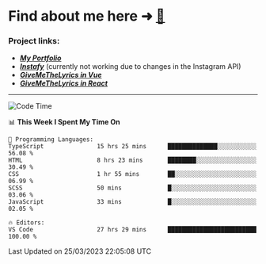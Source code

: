 # Find about me here ➜ [🧑](https://pauabella.dev)

### Project links:
- ***[My Portfolio](https://pauabella.dev)***
- ***[Instafy](https://instafy.me)*** (currently not working due to changes in the Instagram API)
- ***[GiveMeTheLyrics in Vue](https://lyrics.pauabella.dev)***
- ***[GiveMeTheLyrics in React](https://pauabella.dev/GiveMeTheLyrics)***

---
<!--START_SECTION:waka-->
![Code Time](http://img.shields.io/badge/Code%20Time-2%2C032%20hrs%2053%20mins-blue)

📊 **This Week I Spent My Time On** 

```text
💬 Programming Languages: 
TypeScript               15 hrs 25 mins      ██████████████░░░░░░░░░░░   56.08 % 
HTML                     8 hrs 23 mins       ████████░░░░░░░░░░░░░░░░░   30.49 % 
CSS                      1 hr 55 mins        ██░░░░░░░░░░░░░░░░░░░░░░░   06.99 % 
SCSS                     50 mins             █░░░░░░░░░░░░░░░░░░░░░░░░   03.06 % 
JavaScript               33 mins             █░░░░░░░░░░░░░░░░░░░░░░░░   02.05 % 

🔥 Editors: 
VS Code                  27 hrs 29 mins      █████████████████████████   100.00 % 
```


 Last Updated on 25/03/2023 22:05:08 UTC
<!--END_SECTION:waka-->
